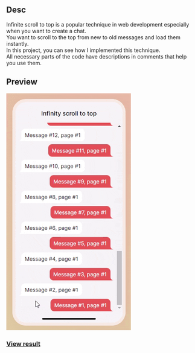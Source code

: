 ## Desc
Infinite scroll to top is a popular technique in web development especially when you want to create a chat.<br/>
You want to scroll to the top from new to old messages and load them instantly.<br/>
In this project, you can see how I implemented this technique.<br/>
All necessary parts of the code have descriptions in comments that help you use them.

## Preview
![preview gif](https://github.com/YaroslavShilov/infinite-scroll-to-top/blob/master/preview.gif)

### [View result](http://YaroslavShilov.github.io/infinite-scroll-to-top)
